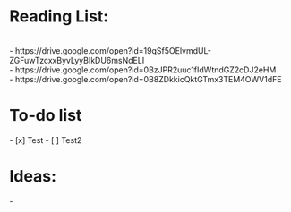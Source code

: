 <title>Folder for everything that has to do with GUI</title>

<h1>Reading List:</h1> <br />
	- https://drive.google.com/open?id=19qSf5OElvmdUL-ZGFuwTzcxxByvLyyBIkDU6msNdELI <br />
	- https://drive.google.com/open?id=0BzJPR2uuc1fIdWtndGZ2cDJ2eHM <br />
	- https://drive.google.com/open?id=0B8ZDkkicQktGTmx3TEM4OWV1dFE  <br />

<h1>To-do list</h1>
- [x] Test
- [ ] Test2

<h1>Ideas:</h1>
- 
